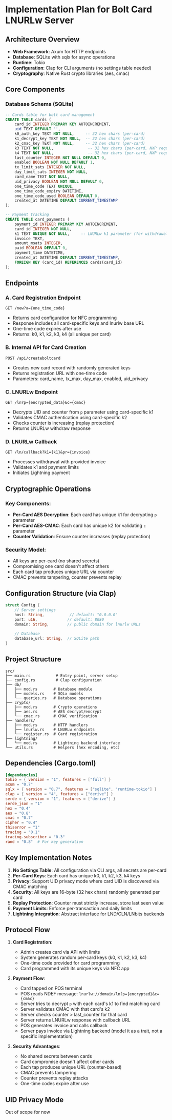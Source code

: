 # Implementation Plan for Bolt Card LNURLw Server

## Architecture Overview
- **Web Framework**: Axum for HTTP endpoints
- **Database**: SQLite with sqlx for async operations
- **Runtime**: Tokio
- **Configuration**: Clap for CLI arguments (no settings table needed)
- **Cryptography**: Native Rust crypto libraries (aes, cmac)

## Core Components

### Database Schema (SQLite)
```sql
-- Cards table for bolt card management
CREATE TABLE cards (
    card_id INTEGER PRIMARY KEY AUTOINCREMENT,
    uid TEXT DEFAULT '',
    k0_auth_key TEXT NOT NULL,     -- 32 hex chars (per-card)
    k1_decrypt_key TEXT NOT NULL,  -- 32 hex chars (per-card)
    k2_cmac_key TEXT NOT NULL,     -- 32 hex chars (per-card)
    k3 TEXT NOT NULL,               -- 32 hex chars (per-card, NXP requirement)
    k4 TEXT NOT NULL,               -- 32 hex chars (per-card, NXP requirement)
    last_counter INTEGER NOT NULL DEFAULT 0,
    enabled BOOLEAN NOT NULL DEFAULT 1,
    tx_limit_sats INTEGER NOT NULL,
    day_limit_sats INTEGER NOT NULL,
    card_name TEXT NOT NULL,
    uid_privacy BOOLEAN NOT NULL DEFAULT 0,
    one_time_code TEXT UNIQUE,
    one_time_code_expiry DATETIME,
    one_time_code_used BOOLEAN DEFAULT 0,
    created_at DATETIME DEFAULT CURRENT_TIMESTAMP
);

-- Payment tracking
CREATE TABLE card_payments (
    payment_id INTEGER PRIMARY KEY AUTOINCREMENT,
    card_id INTEGER NOT NULL,
    k1 TEXT UNIQUE NOT NULL,     -- LNURLw k1 parameter (for withdrawal)
    invoice TEXT,
    amount_msats INTEGER,
    paid BOOLEAN DEFAULT 0,
    payment_time DATETIME,
    created_at DATETIME DEFAULT CURRENT_TIMESTAMP,
    FOREIGN KEY (card_id) REFERENCES cards(card_id)
);
```

## Endpoints

### A. Card Registration Endpoint
`GET /new?a={one_time_code}`
- Returns card configuration for NFC programming
- Response includes all card-specific keys and lnurlw base URL
- One-time code expires after use
- Returns: k0, k1, k2, k3, k4 (all unique per card)

### B. Internal API for Card Creation
`POST /api/createboltcard`
- Creates new card record with randomly generated keys
- Returns registration URL with one-time code
- Parameters: card_name, tx_max, day_max, enabled, uid_privacy

### C. LNURLw Endpoint
`GET /ln?p={encrypted_data}&c={cmac}`
- Decrypts UID and counter from `p` parameter using card-specific k1
- Validates CMAC authentication using card-specific k2
- Checks counter is increasing (replay protection)
- Returns LNURLw withdraw response

### D. LNURLw Callback
`GET /ln/callback?k1={k1}&pr={invoice}`
- Processes withdrawal with provided invoice
- Validates k1 and payment limits
- Initiates Lightning payment

## Cryptographic Operations

### Key Components:
- **Per-Card AES Decryption**: Each card has unique k1 for decrypting `p` parameter
- **Per-Card AES-CMAC**: Each card has unique k2 for validating `c` parameter
- **Counter Validation**: Ensure counter increases (replay protection)

### Security Model:
- All keys are per-card (no shared secrets)
- Compromising one card doesn't affect others
- Each card tap produces unique URL via counter
- CMAC prevents tampering, counter prevents replay

## Configuration Structure (via Clap)
```rust
struct Config {
    // Server settings
    host: String,           // default: "0.0.0.0"
    port: u16,             // default: 8080
    domain: String,        // public domain for lnurlw URLs
    
    // Database
    database_url: String,  // SQLite path
}
```

## Project Structure
```
src/
├── main.rs           # Entry point, server setup
├── config.rs         # Clap configuration
├── db/
│   ├── mod.rs       # Database module
│   ├── models.rs    # SQLx models
│   └── queries.rs   # Database operations
├── crypto/
│   ├── mod.rs       # Crypto operations
│   ├── aes.rs       # AES decrypt/encrypt
│   └── cmac.rs      # CMAC verification
├── handlers/
│   ├── mod.rs       # HTTP handlers
│   ├── lnurlw.rs    # LNURLw endpoints
│   └── register.rs  # Card registration
├── lightning/
│   └── mod.rs       # Lightning backend interface
└── utils.rs         # Helpers (hex encoding, etc)
```

## Dependencies (Cargo.toml)
```toml
[dependencies]
tokio = { version = "1", features = ["full"] }
axum = "0.7"
sqlx = { version = "0.7", features = ["sqlite", "runtime-tokio"] }
clap = { version = "4", features = ["derive"] }
serde = { version = "1", features = ["derive"] }
serde_json = "1"
hex = "0.4"
aes = "0.8"
cmac = "0.7"
cipher = "0.4"
thiserror = "1"
tracing = "0.1"
tracing-subscriber = "0.3"
rand = "0.8"  # For key generation
```

## Key Implementation Notes

1. **No Settings Table**: All configuration via CLI args, all secrets are per-card
2. **Per-Card Keys**: Each card has unique k0, k1, k2, k3, k4 keys
3. **Privacy**: Support UID privacy mode where card UID is discovered via CMAC matching
4. **Security**: All keys are 16-byte (32 hex chars) randomly generated per card
5. **Replay Protection**: Counter must strictly increase, store last seen value
6. **Payment Limits**: Enforce per-transaction and daily limits
7. **Lightning Integration**: Abstract interface for LND/CLN/LNbits backends

## Protocol Flow

1. **Card Registration**:
   - Admin creates card via API with limits
   - System generates random per-card keys (k0, k1, k2, k3, k4)
   - One-time code provided for card programming
   - Card programmed with its unique keys via NFC app

2. **Payment Flow**:
   - Card tapped on POS terminal
   - POS reads NDEF message: `lnurlw://domain/ln?p={encrypted}&c={cmac}`
   - Server tries to decrypt `p` with each card's k1 to find matching card
   - Server validates CMAC with that card's k2
   - Server checks counter > last_counter for that card
   - Server returns LNURLw response with callback URL
   - POS generates invoice and calls callback
   - Server pays invoice via Lightning backend (model it as a trait, not a specific implementation)

3. **Security Advantages**:
   - No shared secrets between cards
   - Card compromise doesn't affect other cards
   - Each tap produces unique URL (counter-based)
   - CMAC prevents tampering
   - Counter prevents replay attacks
   - One-time codes expire after use

## UID Privacy Mode
Out of scope for now